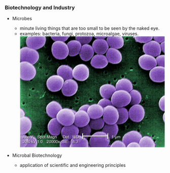 ### Biotechnology and Industry
+ Microbes
    + minute living things that are too small to be seen by the naked eye.
    + examples: bacteria, fungi, protozoa, microalgae, viruses.
    ![alt text](bacteria.jpg)

+ Microbal Biotechnology
    + application of scientific and engineering principles